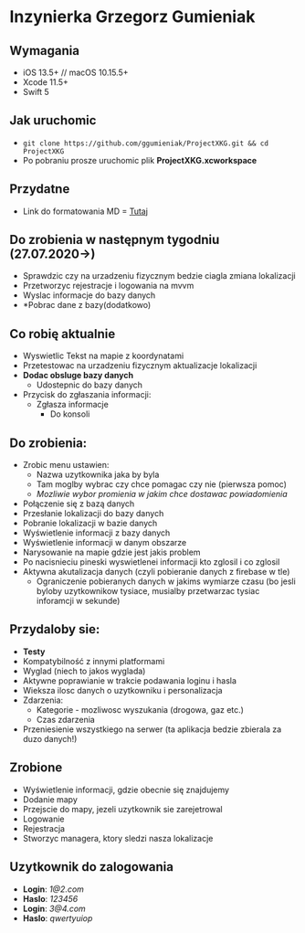 #  Inzynierka Grzegorz Gumieniak 
## Wymagania
* iOS 13.5+ // macOS 10.15.5+
* Xcode 11.5+
* Swift 5
## Jak uruchomic
* `git clone https://github.com/ggumieniak/ProjectXKG.git && cd ProjectXKG`
* Po pobraniu  prosze uruchomic plik __ProjectXKG.xcworkspace__  
## Przydatne
* Link do formatowania MD =  [Tutaj](https://github.com/adam-p/markdown-here/wiki/Markdown-Cheatsheet)
## Do zrobienia w następnym tygodniu (27.07.2020->)
* Sprawdzic czy na urzadzeniu fizycznym bedzie ciagla zmiana lokalizacji
* Przetworzyc rejestracje i logowania na mvvm
* Wyslac informacje do bazy danych
* *Pobrac dane z bazy(dodatkowo)
## Co robię aktualnie
* Wyswietlic Tekst na mapie z koordynatami
* Przetestowac na urzadzeniu fizycznym aktualizacje lokalizacji
* __Dodac obsluge bazy danych__
    * Udostepnic do bazy danych
* Przycisk do zgłaszania informacji:
    * Zgłasza informacje
        * Do konsoli
## Do zrobienia:
* Zrobic menu ustawien: 
    * Nazwa uzytkownika jaka by byla
    * Tam moglby wybrac czy chce pomagac czy nie (pierwsza pomoc)
    * _Mozliwie wybor promienia w jakim chce dostawac powiadomienia_ 
* Połączenie się z bazą danych
* Przesłanie lokalizacji do bazy danych
* Pobranie lokalizacji w bazie danych
* Wyświetlenie informacji z bazy danych
* Wyświetlenie informacji w danym obszarze 
* Narysowanie na mapie gdzie jest jakis problem
* Po nacisnieciu pineski wyswietlenei informacji kto zglosil i co zglosil
* Aktywna akutalizacja danych (czyli pobieranie danych z firebase w tle)
    * Ograniczenie pobieranych danych w jakims wymiarze czasu (bo jesli byloby uzytkownikow tysiace, musialby przetwarzac tysiac inforamcji w sekunde)
## Przydaloby sie:
* __Testy__
* Kompatybilność z innymi platformami 
* Wyglad (niech to jakos wyglada)
* Aktywne poprawianie w trakcie podawania loginu i hasla
* Wieksza ilosc danych o uzytkowniku i personalizacja
* Zdarzenia:
    * Kategorie - mozliwosc wyszukania (drogowa, gaz etc.)
    * Czas zdarzenia
* Przeniesienie wszystkiego na serwer (ta aplikacja bedzie zbierala za duzo danych!)
## Zrobione
* Wyświetlenie informacji, gdzie obecnie się znajdujemy
* Dodanie mapy
* Przejscie do mapy, jezeli uzytkownik sie zarejetrowal
* Logowanie
* Rejestracja
* Stworzyc managera, ktory sledzi nasza lokalizacje
## Uzytkownik do zalogowania
* __Login__: _1@2.com_
* __Haslo__: _123456_
* __Login__: _3@4.com_
* __Haslo__: _qwertyuiop_
